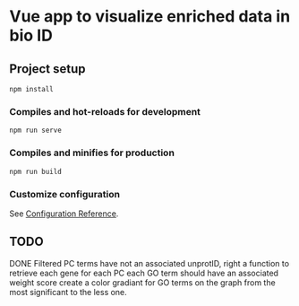 # Vue app to visualize enriched data in bio ID

## Project setup
```
npm install
```

### Compiles and hot-reloads for development
```
npm run serve
```

### Compiles and minifies for production
```
npm run build
```

### Customize configuration
See [Configuration Reference](https://cli.vuejs.org/config/).

## TODO
DONE Filtered PC terms have not an associated unprotID, right a function to retrieve each gene for each PC
each GO term should have an associated weight score
create a color gradiant for GO terms on the graph from the most significant to the less one.